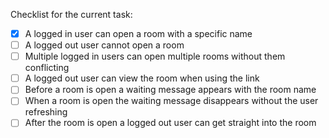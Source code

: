 Checklist for the current task:

- [x] A logged in user can open a room with a specific name
- [ ] A logged out user cannot open a room
- [ ] Multiple logged in users can open multiple rooms without them conflicting
- [ ] A logged out user can view the room when using the link
- [ ] Before a room is open a waiting message appears with the room name
- [ ] When a room is open the waiting message disappears without the user
      refreshing
- [ ] After the room is open a logged out user can get straight into the room
